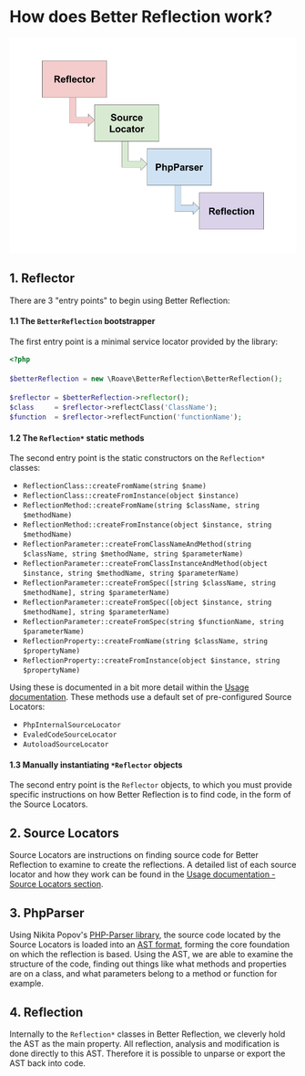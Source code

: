 # How does Better Reflection work?

![Reflection Process](assets/reflection-process.png)

## 1. Reflector

There are 3 "entry points" to begin using Better Reflection:

#### 1.1 The `BetterReflection` bootstrapper

The first entry point is a minimal service locator provided by the library:

```php
<?php

$betterReflection = new \Roave\BetterReflection\BetterReflection();

$reflector = $betterReflection->reflector();
$class     = $reflector->reflectClass('ClassName');
$function  = $reflector->reflectFunction('functionName');
```

#### 1.2 The `Reflection*` static methods

The second entry point is the static constructors on the `Reflection*`
classes:

 - `ReflectionClass::createFromName(string $name)`
 - `ReflectionClass::createFromInstance(object $instance)`
 - `ReflectionMethod::createFromName(string $className, string $methodName)`
 - `ReflectionMethod::createFromInstance(object $instance, string $methodName)`
 - `ReflectionParameter::createFromClassNameAndMethod(string $className, string $methodName, string $parameterName)`
 - `ReflectionParameter::createFromClassInstanceAndMethod(object $instance, string $methodName, string $parameterName)`
 - `ReflectionParameter::createFromSpec([string $className, string $methodName], string $parameterName)`
 - `ReflectionParameter::createFromSpec([object $instance, string $methodName], string $parameterName)`
 - `ReflectionParameter::createFromSpec(string $functionName, string $parameterName)`
 - `ReflectionProperty::createFromName(string $className, string $propertyName)`
 - `ReflectionProperty::createFromInstance(object $instance, string $propertyName)`

Using these is documented in a bit more detail within the [Usage documentation](usage.md#initialisers). These methods
use a default set of pre-configured Source Locators:

 * `PhpInternalSourceLocator`
 * `EvaledCodeSourceLocator`
 * `AutoloadSourceLocator`

#### 1.3 Manually instantiating  `*Reflector` objects

The second entry point is the `Reflector` objects, to which you must provide specific
instructions on how Better Reflection is to find code, in the form of the Source Locators.

## 2. Source Locators

Source Locators are  instructions on finding source code for Better Reflection to examine to create the reflections. A
detailed list of each source locator and how they work can be found in the
[Usage documentation - Source Locators section](usage.md#sourcelocators).

## 3. PhpParser

Using Nikita Popov's [PHP-Parser library](https://github.com/nikic/PHP-Parser), the source code located by the Source
Locators is loaded into an [AST format](https://en.wikipedia.org/wiki/Abstract_syntax_tree), forming the core foundation
 on which the reflection is based. Using the AST, we are able to examine the structure of the code, finding out things
 like what methods and properties are on a class, and what parameters belong to a method or function for example.

## 4. Reflection

Internally to the `Reflection*` classes in Better Reflection, we cleverly hold the AST as the main property. All
reflection, analysis and modification is done directly to this AST. Therefore it is possible to unparse or export the
AST back into code.
